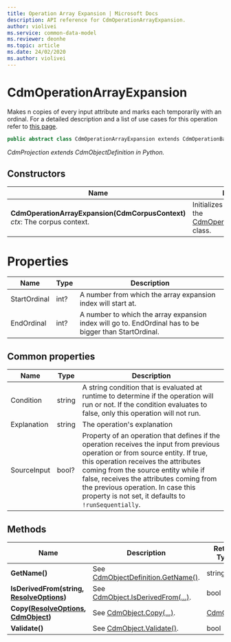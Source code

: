 ```yaml
---
title: Operation Array Expansion | Microsoft Docs
description: API reference for CdmOperationArrayExpansion.
author: violivei
ms.service: common-data-model
ms.reviewer: deonhe 
ms.topic: article
ms.date: 24/02/2020
ms.author: violivei
---
```


# CdmOperationArrayExpansion

Makes n copies of every input attribute and marks each temporarily with an ordinal. For a detailed description and a list of use cases for this operation refer to [this page](../../../../sdk/projections/arrayexpansion.md).

```csharp
public abstract class CdmOperationArrayExpansion extends CdmOperationBase
```
*CdmProjection extends CdmObjectDefinition in Python.*

## Constructors
|Name|Description|
|---|---|
|**CdmOperationArrayExpansion(CdmCorpusContext)**<br/>*ctx*: The corpus context.<br/>|Initializes a new instance of the [CdmOperationArrayExpansion](arrayexpansion.md) class.|

# Properties
|Name|Type|Description|
|---|---|---|
|StartOrdinal|int?|A number from which the array expansion index will start at.
|EndOrdinal|int?|A number to which the array expansion index will go to. EndOrdinal has to be bigger than StartOrdinal.

## Common properties
|Name|Type|Description|
|---|---|---|
|Condition|string|A string condition that is evaluated at runtime to determine if the operation will run or not. If the condition evaluates to false, only this operation will not run.
|Explanation|string|The operation's explanation
|SourceInput|bool?|Property of an operation that defines if the operation receives the input from previous operation or from source entity. If true, this operation receives the attributes coming from the source entity while if false, receives the attributes coming from the previous operation. In case this property is not set, it defaults to `!runSequentially`.

## Methods
|Name|Description|Return Type|
|---|---|---|
|**GetName()**|See [CdmObjectDefinition.GetName()](cdmobjectdefinition.md#methods).|string|
|**IsDerivedFrom(string, [ResolveOptions](../utilities/resolveoptions.md))**|See  [CdmObject.IsDerivedFrom(...)](cdmobject.md#methods).|bool|
|**Copy([ResolveOptions](../utilities/resolveoptions.md), [CdmObject](cdmobject.md))**|See [CdmObject.Copy(...)](cdmobject.md#methods).|[CdmObject](cdmobject.md)|
|**Validate()**|See [CdmObject.Validate()](cdmobject.md#methods).|bool|

